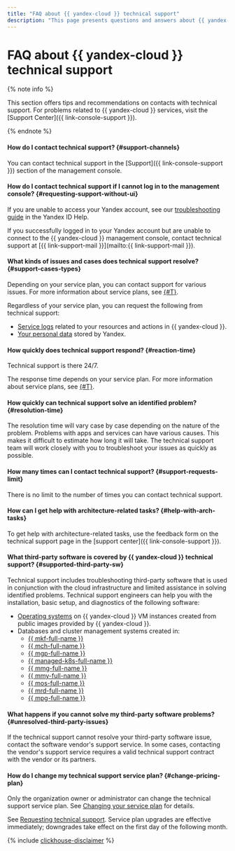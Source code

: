 ```yaml
---
title: "FAQ about {{ yandex-cloud }} technical support"
description: "This page presents questions and answers about {{ yandex-cloud }} technical support."
---
```


# FAQ about {{ yandex-cloud }} technical support

{% note info %}

This section offers tips and recommendations on contacts with technical support. For problems related to {{ yandex-cloud }} services, visit the [Support Center]({{ link-console-support }}).

{% endnote %}

#### How do I contact technical support? {#support-channels}

You can contact technical support in the [Support]({{ link-console-support }}) section of the management console.


#### How do I contact technical support if I cannot log in to the management console? {#requesting-support-without-ui}

If you are unable to access your Yandex account, see our [troubleshooting guide](https://yandex.com/support/passport/troubleshooting/problems.html) in the Yandex ID Help.

If you successfully logged in to your Yandex account but are unable to connect to the {{ yandex-cloud }} management console, contact technical support at [{{ link-support-mail }}](mailto:{{ link-support-mail }}).


#### What kinds of issues and cases does technical support resolve? {#support-cases-types}


Depending on your service plan, you can contact support for various issues. For more information about service plans, see [{#T}](overview.md).

Regardless of your service plan, you can request the following from technical support:

* [Service logs](request.md#logs) related to your resources and actions in {{ yandex-cloud }}.
* [Your personal data](request.md#personal) stored by Yandex.


#### How quickly does technical support respond? {#reaction-time}


Technical support is there 24/7.

The response time depends on your service plan. For more information about service plans, see [{#T}](overview.md).



#### How quickly can technical support solve an identified problem? {#resolution-time}

The resolution time will vary case by case depending on the nature of the problem. Problems with apps and services can have various causes. This makes it difficult to estimate how long it will take. The technical support team will work closely with you to troubleshoot your issues as quickly as possible.

#### How many times can I contact technical support? {#support-requests-limit}

There is no limit to the number of times you can contact technical support.


#### How can I get help with architecture-related tasks? {#help-with-arch-tasks}

To get help with architecture-related tasks, use the feedback form on the technical support page in the [support center]({{ link-console-support }}).

#### What third-party software is covered by {{ yandex-cloud }} technical support? {#supported-third-party-sw}

Technical support includes troubleshooting third-party software that is used in conjunction with the cloud infrastructure and limited assistance in solving identified problems. Technical support engineers can help you with the installation, basic setup, and diagnostics of the following software:

- [Operating systems](https://yandex.cloud/en/marketplace?categories=os) on {{ yandex-cloud }} VM instances created from public images provided by {{ yandex-cloud }}.
- Databases and cluster management systems created in:
   - [{{ mkf-full-name }}](../managed-kafka/index.yaml)
   - [{{ mch-full-name }}](../managed-clickhouse/index.yaml)
   - [{{ mgp-full-name }}](../managed-greenplum/index.yaml)
   - [{{ managed-k8s-full-name }}](../managed-kubernetes/index.yaml)
   - [{{ mmg-full-name }}](../managed-mongodb/index.yaml)
   - [{{ mmy-full-name }}](../managed-mysql/index.yaml)
   - [{{ mos-full-name }}](../managed-opensearch/index.yaml)
   - [{{ mrd-full-name }}](../managed-redis/index.yaml)
   - [{{ mpg-full-name }}](../managed-postgresql/index.yaml)

#### What happens if you cannot solve my third-party software problems? {#unresolved-third-party-issues}

If the technical support cannot resolve your third-party software issue, contact the software vendor's support service. In some cases, contacting the vendor's support service requires a valid technical support contract with the vendor or its partners.

#### How do I change my technical support service plan? {#change-pricing-plan}

Only the organization owner or administrator can change the technical support service plan. See [Changing your service plan](support-center.md#change-pricing) for details.

See [Requesting technical support](overview.md). Service plan upgrades are effective immediately; downgrades take effect on the first day of the following month.

{% include [clickhouse-disclaimer](../_includes/clickhouse-disclaimer.md) %}
